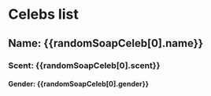 # Celebs list



<script setup>
    import { ref } from 'vue'
    const celebName = ref('Morgan-Freeman')
    const randomSoapCeleb = ref(null)

    function loadRandomSoap() {
        fetch(`http://localhost:8080/api/celebs?name=${celebName.value}`)
        .then((r) => r.json())
        .then((r) => randomSoapCeleb.value = r)
    }
    loadRandomSoap()
</script>



<div v-if=randomSoapCeleb>
<h2 >Name: {{randomSoapCeleb[0].name}}</h2>
<h3> Scent: {{randomSoapCeleb[0].scent}}</h3>
<h4 >Gender: {{randomSoapCeleb[0].gender}}</h4>
<img :src="randomSoapCeleb[0].imgUrl"/>
</div>
